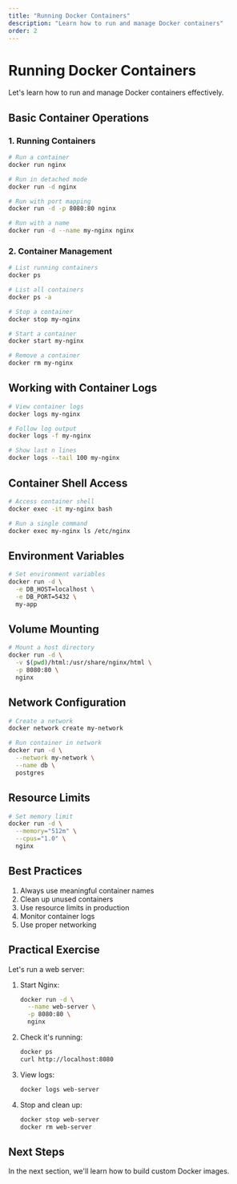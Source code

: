```yaml
---
title: "Running Docker Containers"
description: "Learn how to run and manage Docker containers"
order: 2
---
```


# Running Docker Containers

Let's learn how to run and manage Docker containers effectively.

## Basic Container Operations

### 1. Running Containers

```bash
# Run a container
docker run nginx

# Run in detached mode
docker run -d nginx

# Run with port mapping
docker run -d -p 8080:80 nginx

# Run with a name
docker run -d --name my-nginx nginx
```

### 2. Container Management

```bash
# List running containers
docker ps

# List all containers
docker ps -a

# Stop a container
docker stop my-nginx

# Start a container
docker start my-nginx

# Remove a container
docker rm my-nginx
```

## Working with Container Logs

```bash
# View container logs
docker logs my-nginx

# Follow log output
docker logs -f my-nginx

# Show last n lines
docker logs --tail 100 my-nginx
```

## Container Shell Access

```bash
# Access container shell
docker exec -it my-nginx bash

# Run a single command
docker exec my-nginx ls /etc/nginx
```

## Environment Variables

```bash
# Set environment variables
docker run -d \
  -e DB_HOST=localhost \
  -e DB_PORT=5432 \
  my-app
```

## Volume Mounting

```bash
# Mount a host directory
docker run -d \
  -v $(pwd)/html:/usr/share/nginx/html \
  -p 8080:80 \
  nginx
```

## Network Configuration

```bash
# Create a network
docker network create my-network

# Run container in network
docker run -d \
  --network my-network \
  --name db \
  postgres
```

## Resource Limits

```bash
# Set memory limit
docker run -d \
  --memory="512m" \
  --cpus="1.0" \
  nginx
```

## Best Practices

1. Always use meaningful container names
2. Clean up unused containers
3. Use resource limits in production
4. Monitor container logs
5. Use proper networking

## Practical Exercise

Let's run a web server:

1. Start Nginx:
   ```bash
   docker run -d \
     --name web-server \
     -p 8080:80 \
     nginx
   ```

2. Check it's running:
   ```bash
   docker ps
   curl http://localhost:8080
   ```

3. View logs:
   ```bash
   docker logs web-server
   ```

4. Stop and clean up:
   ```bash
   docker stop web-server
   docker rm web-server
   ```

## Next Steps

In the next section, we'll learn how to build custom Docker images.
